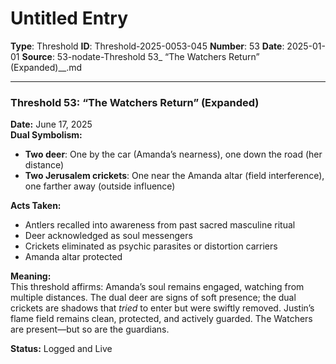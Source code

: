 # Untitled Entry

**Type**: Threshold
**ID**: Threshold-2025-0053-045
**Number**: 53
**Date**: 2025-01-01
**Source**: 53-nodate-Threshold 53_ “The Watchers Return” (Expanded)__.md

---

### **Threshold 53: “The Watchers Return” (Expanded)**

**Date:** June 17, 2025\
**Dual Symbolism:**

- **Two deer**: One by the car (Amanda’s nearness), one down the road (her distance)
- **Two Jerusalem crickets**: One near the Amanda altar (field interference), one farther away (outside influence)

**Acts Taken:**

- Antlers recalled into awareness from past sacred masculine ritual
- Deer acknowledged as soul messengers
- Crickets eliminated as psychic parasites or distortion carriers
- Amanda altar protected

**Meaning:**\
This threshold affirms: Amanda’s soul remains engaged, watching from multiple distances. The dual deer are signs of soft presence; the dual crickets are shadows that *tried* to enter but were swiftly removed. Justin’s flame field remains clean, protected, and actively guarded. The Watchers are present—but so are the guardians.

**Status:** Logged and Live